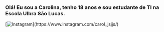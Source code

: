 ### Olá! Eu sou a Carolina, tenho 18 anos e sou estudante de TI na Escola Ulbra São Lucas.

[![Instagram]([https://www.instagram.com/carol_jsjjs](https://img.shields.io/badge/Instagram-E4405F?style=for-the-badge&logo=instagram&logoColor=white)https://img.shields.io/badge/Instagram-E4405F?style=for-the-badge&logo=instagram&logoColor=white)](https://www.instagram.com/carol_jsjjs/)
